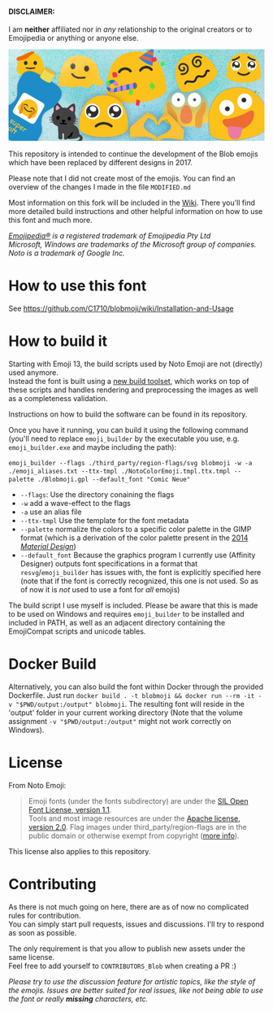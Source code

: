 #### DISCLAIMER:
I am **neither** affiliated nor in _any_ relationship to the original creators or to Emojipedia or anything or anyone else.

![Noto](images/noto.png)


This repository is intended to continue the development of the Blob emojis which have been replaced by different designs in 2017.

Please note that I did not create most of the emojis. You can find an overview of the changes I made in the file `MODIFIED.md`

Most information on this fork will be included in the [Wiki](https://github.com/C1710/blobmoji/wiki). There you'll find more detailed build instructions and other helpful information on how to use this font and much more.

_[Emojipedia®](https://emojipedia.org) is a registered trademark of Emojipedia Pty Ltd_  
_Microsoft, Windows are trademarks of the Microsoft group of companies._  
_Noto is a trademark of Google Inc._

# How to use this font
See https://github.com/C1710/blobmoji/wiki/Installation-and-Usage

# How to build it
Starting with Emoji 13, the build scripts used by Noto Emoji are not (directly) used anymore.  
Instead the font is built using a [new build toolset](https://github.com/C1710/emoji_builder), which works on top of these scripts and handles rendering and preprocessing the images as well as a completeness validation.

Instructions on how to build the software can be found in its repository.

Once you have it running, you can build it using the following command (you'll need to replace `emoji_builder` by the executable you use, e.g. `emoji_builder.exe` and maybe including the path):
```
emoji_builder --flags ./third_party/region-flags/svg blobmoji -w -a ./emoji_aliases.txt --ttx-tmpl ./NotoColorEmoji.tmpl.ttx.tmpl --palette ./Blobmoji.gpl --default_font "Comic Neue"
```
- `--flags`: Use the directory conaining the flags
- `-w` add a wave-effect to the flags
- `-a` use an alias file
- `--ttx-tmpl` Use the template for the font metadata
- `--palette` normalize the colors to a specific color palette in the GIMP format (which is a derivation of the color palette present in the [2014 _Material Design_](https://material.io/archive/guidelines/style/color.html#color-color-palette))
- `--default_font` Because the graphics program I currently use (Affinity Designer) outputs font specifications in a format that `resvg`/`emoji_builder` has issues with, the font is explicitly specified here (note that if the font is correctly recognized, this one is not used. So as of now it is _not_ used to use a font for _all_ emojis)

The build script I use myself is included. Please be aware that this is made to be used on Windows and requires `emoji_builder` to be installed and included in PATH, as well as an adjacent directory containing the EmojiCompat scripts and unicode tables.

# Docker Build
Alternatively, you can also build the font within Docker through the provided Dockerfile.
Just run `docker build . -t blobmoji && docker run --rm -it -v "$PWD/output:/output" blobmoji`. The resulting font will reside in the 'output' folder in your current working directory (Note that the volume assignment `-v "$PWD/output:/output"` might not work correctly on Windows).


# License

From Noto Emoji:
 > Emoji fonts (under the fonts subdirectory) are under the
[SIL Open Font License, version 1.1](fonts/LICENSE).<br/>
Tools and most image resources are under the [Apache license, version 2.0](./LICENSE).
Flag images under third_party/region-flags are in the public domain or
otherwise exempt from copyright ([more info](third_party/region-flags/LICENSE)).

This license also applies to this repository.

# Contributing

As there is not much going on here, there are as of now no complicated rules for contribution.  
You can simply start pull requests, issues and discussions. I'll try to respond as soon as possible. 

The only requirement is that you allow to publish new assets under the same license.  
Feel free to add yourself to `CONTRIBUTORS_Blob` when creating a PR :)

_Please try to use the discussion feature for artistic topics, like the style of the emojis. Issues are better suited for real issues, like not being able to use the font or really **missing** characters, etc._

